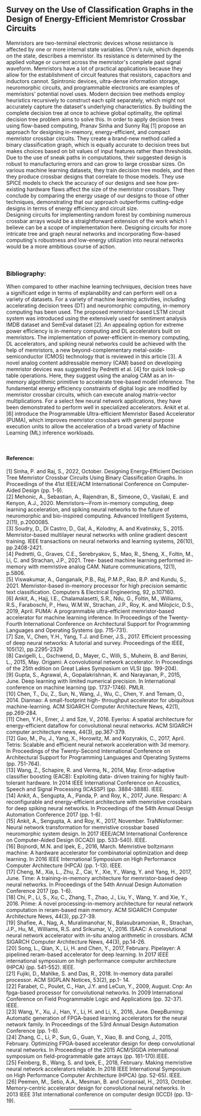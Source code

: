 <html>
  <body>
    <h2>Survey on the Use of Classification Graphs in the Design of Energy-Efficient Memristor Crossbar Circuits</h2>
    <p>Memristors are two-terminal electronic devices whose resistance is affected by one or more internal state variables. Ohm's rule, which depends on the state, describes a memristor. Its resistance is determined by the applied voltage or current across the memristor's complete past signal waveform. Memristors have a lot of practical applications because they allow for the establishment of circuit features that resistors, capacitors and inductors cannot. Spintronic devices, ultra-dense information storage, neuromorphic circuits, and programmable electronics are examples of memristors' potential novel uses. Modern decision tree methods employ heuristics recursively to construct each split separately, which might not accurately capture the dataset's underlying characteristics. By building the complete decision tree at once to achieve global optimality, the optimal decision tree problem aims to solve this. In order to apply decision trees using flow-based computing, Pranav Sinha and Sunny Raj [1] propose an approach for designing in-memory, energy-efficient, and compact memristor crossbar circuits. They create a brand-new method called a binary classification graph, which is equally accurate to decision trees but makes choices based on bit values of input features rather than thresholds. Due to the use of sneak paths in computations, their suggested design is robust to manufacturing errors and can grow to large crossbar sizes. On various machine learning datasets, they train decision tree models, and then they produce crossbar designs that correlate to those models. They use SPICE models to check the accuracy of our designs and see how pre-existing hardware flaws affect the size of the memristor crossbars. They conclude by comparing the energy usage of our designs to those of other techniques, demonstrating that our approach outperforms cutting-edge designs in terms of energy efficiency and circuit size.<br>
      Designing circuits for implementing random forest by combining numerous crossbar arrays would be a straightforward extension of the work which I believe can be a scope of implementation here. Designing circuits for more intricate tree and graph neural networks and incorporating flow-based computing's robustness and low-energy utilization into neural networks would be a more ambitious course of action.</p><br>
      <h3>Bibliography:</h3>
      <p>When compared to other machine learning techniques, decision trees have a significant edge in terms of explanability and can perform well on a variety of datasets. For a variety of machine learning activities, including accelerating decision trees (DT) and neuromorphic computing, in-memory computing has been used. The proposed memristor-based LSTM circuit system was introduced using the extensively used for sentiment analysis IMDB dataset and SemEval dataset [2]. An appealing option for extreme power efficiency is in-memory computing and DL accelerators built on memristors. The implementation of power-efficient in-memory computing, DL accelerators, and spiking neural networks could be achieved with the help of memristors, a new beyond-complementary metal-oxide-semiconductor (CMOS) technology that is reviewed in this article [3]. A novel analog content addressable memory (CAM) based on developing memristor devices was suggested by Pedretti et al. [4] for quick look-up table operations. Here, they suggest using the analog CAM as an in-memory algorithmic primitive to accelerate tree-based model inference. The fundamental energy efficiency constraints of digital logic are modified by memristor crossbar circuits, which can execute analog matrix-vector multiplications. For a select few neural network applications, they have been demonstrated to perform well in specialized accelerators. Ankit et al. [6] introduce the Programmable Ultra-efficient Memristor Based Accelerator (PUMA), which improves memristor crossbars with general purpose execution units to allow the acceleration of a broad variety of Machine Learning (ML) inference workloads.</p><br>
      <h4>Reference:</h4>
      [1] Sinha, P. and Raj, S., 2022, October. Designing Energy-Efficient Decision Tree Memristor Crossbar Circuits Using Binary Classification Graphs. In Proceedings of the 41st IEEE/ACM International Conference on Computer-Aided Design (pp. 1-9).<br>
      [2] Mehonic, A., Sebastian, A., Rajendran, B., Simeone, O., Vasilaki, E. and Kenyon, A.J., 2020. Memristors—From
      in-memory computing, deep learning acceleration, and spiking neural networks to the future of neuromorphic and
      bio-inspired computing. Advanced Intelligent Systems, 2(11), p.2000085.<br>
      [3] Soudry, D., Di Castro, D., Gal, A., Kolodny, A. and Kvatinsky, S., 2015. Memristor-based multilayer neural
      networks with online gradient descent training. IEEE transactions on neural networks and learning systems, 26(10),
      pp.2408-2421.<br>
      [4] Pedretti, G., Graves, C.E., Serebryakov, S., Mao, R., Sheng, X., Foltin, M., Li, C. and Strachan, J.P., 2021. Tree-
      based machine learning performed in-memory with memristive analog CAM. Nature communications, 12(1),
      p.5806.<br>
      [5] Viswakumar, A., Ganganaik, P.B., Raj, P.M.P., Rao, B.P. and Kundu, S., 2021. Memristor-based in-memory
      processor for high precision semantic text classification. Computers & Electrical Engineering, 92, p.107160.<br>
      [6] Ankit, A., Hajj, I.E., Chalamalasetti, S.R., Ndu, G., Foltin, M., Williams, R.S., Faraboschi, P., Hwu, W.M.W.,
      Strachan, J.P., Roy, K. and Milojicic, D.S., 2019, April. PUMA: A programmable ultra-efficient memristor-based
      accelerator for machine learning inference. In Proceedings of the Twenty-Fourth International Conference on
      Architectural Support for Programming Languages and Operating Systems (pp. 715-731).<br>
      [7] Sze, V., Chen, Y.H., Yang, T.J. and Emer, J.S., 2017. Efficient processing of deep neural networks: A tutorial and
      survey. Proceedings of the IEEE, 105(12), pp.2295-2329<br>
      [8] Cavigelli, L., Gschwend, D., Mayer, C., Willi, S., Muheim, B. and Benini, L., 2015, May. Origami: A convolutional
      network accelerator. In Proceedings of the 25th edition on Great Lakes Symposium on VLSI (pp. 199-204).<br>
      [9] Gupta, S., Agrawal, A., Gopalakrishnan, K. and Narayanan, P., 2015, June. Deep learning with limited numerical
      precision. In International conference on machine learning (pp. 1737-1746). PMLR.<br>
      [10] Chen, T., Du, Z., Sun, N., Wang, J., Wu, C., Chen, Y. and Temam, O., 2014. Diannao: A small-footprint high-
      throughput accelerator for ubiquitous machine-learning. ACM SIGARCH Computer Architecture News, 42(1),
      pp.269-284.<br>
      [11] Chen, Y.H., Emer, J. and Sze, V., 2016. Eyeriss: A spatial architecture for energy-efficient dataflow for
      convolutional neural networks. ACM SIGARCH computer architecture news, 44(3), pp.367-379.<br>
      [12] Gao, M., Pu, J., Yang, X., Horowitz, M. and Kozyrakis, C., 2017, April. Tetris: Scalable and efficient neural
      network acceleration with 3d memory. In Proceedings of the Twenty-Second International Conference on
      Architectural Support for Programming Languages and Operating Systems (pp. 751-764).<br>
      [13] Wang, Z., Schapire, R. and Verma, N., 2014, May. Error-adaptive classifier boosting (EACB): Exploiting data-
      driven training for highly fault-tolerant hardware. In 2014 IEEE International Conference on Acoustics, Speech and
      Signal Processing (ICASSP) (pp. 3884-3888). IEEE.<br>
      [14] Ankit, A., Sengupta, A., Panda, P. and Roy, K., 2017, June. Resparc: A reconfigurable and energy-efficient
      architecture with memristive crossbars for deep spiking neural networks. In Proceedings of the 54th Annual Design
      Automation Conference 2017 (pp. 1-6).<br>
      [15] Ankit, A., Sengupta, A. and Roy, K., 2017, November. TraNNsformer: Neural network transformation for
      memristive crossbar based neuromorphic system design. In 2017 IEEE/ACM International Conference on
      Computer-Aided Design (ICCAD) (pp. 533-540). IEEE.<br>
      [16] Bojnordi, M.N. and Ipek, E., 2016, March. Memristive boltzmann machine: A hardware accelerator for
      combinatorial optimization and deep learning. In 2016 IEEE International Symposium on High Performance
      Computer Architecture (HPCA) (pp. 1-13). IEEE.<br>
      [17] Cheng, M., Xia, L., Zhu, Z., Cai, Y., Xie, Y., Wang, Y. and Yang, H., 2017, June. Time: A training-in-memory
      architecture for memristor-based deep neural networks. In Proceedings of the 54th Annual Design Automation
      Conference 2017 (pp. 1-6).<br>
      [18] Chi, P., Li, S., Xu, C., Zhang, T., Zhao, J., Liu, Y., Wang, Y. and Xie, Y., 2016. Prime: A novel processing-in-memory
      architecture for neural network computation in reram-based main memory. ACM SIGARCH Computer Architecture
      News, 44(3), pp.27-39.<br>
      [19] Shafiee, A., Nag, A., Muralimanohar, N., Balasubramonian, R., Strachan, J.P., Hu, M., Williams, R.S. and Srikumar, V., 2016. ISAAC: A convolutional neural network accelerator with in-situ analog arithmetic in crossbars. ACM SIGARCH Computer Architecture News, 44(3), pp.14-26.<br>
      [20] Song, L., Qian, X., Li, H. and Chen, Y., 2017, February. Pipelayer: A pipelined reram-based accelerator for deep learning. In 2017 IEEE international symposium on high performance computer architecture (HPCA) (pp. 541-552). IEEE.<br>
      [21] Fujiki, D., Mahlke, S. and Das, R., 2018. In-memory data parallel processor. ACM SIGPLAN Notices, 53(2), pp.1- 14.<br>
      [22] Farabet, C., Poulet, C., Han, J.Y. and LeCun, Y., 2009, August. Cnp: An fpga-based processor for convolutional networks. In 2009 International Conference on Field Programmable Logic and Applications (pp. 32-37). IEEE.<br>
      [23] Wang, Y., Xu, J., Han, Y., Li, H. and Li, X., 2016, June. DeepBurning: Automatic generation of FPGA-based learning accelerators for the neural network family. In Proceedings of the 53rd Annual Design Automation Conference (pp. 1-6).<br>
      [24] Zhang, C., Li, P., Sun, G., Guan, Y., Xiao, B. and Cong, J., 2015, February. Optimizing FPGA-based accelerator design for deep convolutional neural networks. In Proceedings of the 2015 ACM/SIGDA international symposium on field-programmable gate arrays (pp. 161-170).IEEE.<br>
      [25] Feinberg, B., Wang, S. and Ipek, E., 2018, February. Making memristive neural network accelerators reliable.
      In 2018 IEEE International Symposium on High Performance Computer Architecture (HPCA) (pp. 52-65). IEEE.<br>
      [26] Peemen, M., Setio, A.A., Mesman, B. and Corporaal, H., 2013, October. Memory-centric accelerator design for
      convolutional neural networks. In 2013 IEEE 31st international conference on computer design (ICCD) (pp. 13-19).<br>
      <center>__________________________</center>
  </body>
</html>
